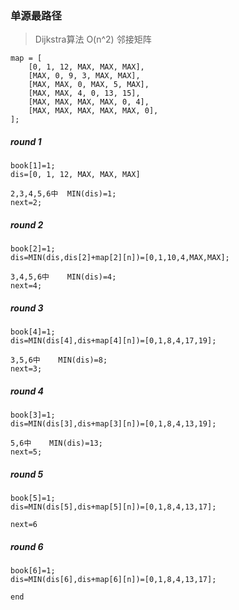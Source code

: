 ### 单源最路径
>Dijkstra算法 O(n^2) 邻接矩阵

```
map = [
    [0, 1, 12, MAX, MAX, MAX],
    [MAX, 0, 9, 3, MAX, MAX],
    [MAX, MAX, 0, MAX, 5, MAX],
    [MAX, MAX, 4, 0, 13, 15],
    [MAX, MAX, MAX, MAX, 0, 4],
    [MAX, MAX, MAX, MAX, MAX, 0],
];
```


##### round 1
```
book[1]=1;
dis=[0, 1, 12, MAX, MAX, MAX]

2,3,4,5,6中  MIN(dis)=1;
next=2;
```
##### round 2
```
book[2]=1;
dis=MIN(dis,dis[2]+map[2][n])=[0,1,10,4,MAX,MAX];

3,4,5,6中    MIN(dis)=4;
next=4;
```
##### round 3
```
book[4]=1;
dis=MIN(dis[4],dis+map[4][n])=[0,1,8,4,17,19];

3,5,6中    MIN(dis)=8;
next=3;
```
##### round 4
```
book[3]=1;
dis=MIN(dis[3],dis+map[3][n])=[0,1,8,4,13,19];

5,6中    MIN(dis)=13;
next=5;
```
##### round 5
```
book[5]=1;
dis=MIN(dis[5],dis+map[5][n])=[0,1,8,4,13,17];

next=6
```
##### round 6
```
book[6]=1;
dis=MIN(dis[6],dis+map[6][n])=[0,1,8,4,13,17];

end
```